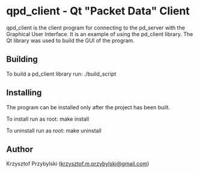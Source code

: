 qpd_client - Qt "Packet Data" Client
====================================
qpd_client is the client program for connecting to the pd_server with the Graphical User Interface.
It is an example of using the pd_client library.
The Qt library was used to build the GUI of the program.


Building
--------
To build a pd_client library run:
./build_script


Installing
----------
The program can be installed only after the project has been built.

To install run as root:
make install

To uninstall run as root:
make uninstall


Author
------
Krzysztof Przybylski (krzysztof.m.przybylski@gmail.com)
